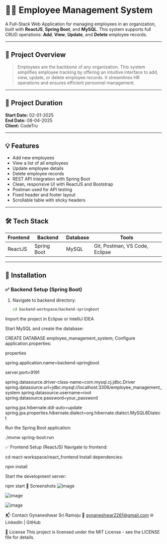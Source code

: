 # 🧑‍💼 Employee Management System

A Full-Stack Web Application for managing employees in an organization, built with **ReactJS**, **Spring Boot**, and **MySQL**. This system supports full CRUD operations: **Add**, **View**, **Update**, and **Delete** employee records.

---




## 📌 Project Overview

> Employees are the backbone of any organization. This system simplifies employee tracking by offering an intuitive interface to add, view, update, or delete employee records. It streamlines HR operations and ensures efficient personnel management.

---

## 📅 Project Duration

**Start Date:** 02-01-2025  
**End Date:** 08-04-2025  
**Client:** CodeTru

---

## 💡 Features

- Add new employees
- View a list of all employees
- Update employee details
- Delete employee records
- REST API integration with Spring Boot
- Clean, responsive UI with ReactJS and Bootstrap
- Postman used for API testing
- Fixed header and footer layout
- Scrollable table with sticky headers

---

## 🛠️ Tech Stack

| Frontend | Backend | Database | Tools |
|----------|---------|----------|-------|
| ReactJS  | Spring Boot | MySQL     | Git, Postman, VS Code, Eclipse |

---

## 🔧 Installation

### ✅ Backend Setup (Spring Boot)



1. Navigate to backend directory:
   ```bash
   cd backend-workspace/backend-springboot
Import the project in Eclipse or IntelliJ IDEA

Start MySQL and create the database:

CREATE DATABASE employee_management_system;
Configure application.properties:

properties

spring.application.name=backend-springboot

server.port=9191

spring.datasource.driver-class-name=com.mysql.cj.jdbc.Driver
spring.datasource.url=jdbc:mysql://localhost:3306/employee_management_system
spring.datasource.username=root
spring.datasource.password=your_password

spring.jpa.hibernate.ddl-auto=update
spring.jpa.properties.hibernate.dialect=org.hibernate.dialect.MySQL8Dialect


Run the Spring Boot application:


./mvnw spring-boot:run

✅ Frontend Setup (ReactJS)
Navigate to frontend:


cd react-workspace/react_frontend
Install dependencies:


npm install 

Start the development server:

npm start
📸 Screenshots
![image](https://github.com/user-attachments/assets/90055d1a-7aa9-47f6-a42a-45995a169b55)

![image](https://github.com/user-attachments/assets/b4d95895-4b52-487b-a4b4-ed52cf3cb6f0)

![image](https://github.com/user-attachments/assets/ab86b4bf-0536-4ade-81cd-3c28a79a52d2)



📬 Contact
Gynaneshwar Sri Ramoju
📧 gynaneshwar2261@gmail.com
🌐 LinkedIn | GitHub

📃 License
This project is licensed under the MIT License - see the LICENSE file for details.









